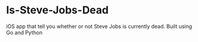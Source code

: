 # Is-Steve-Jobs-Dead
iOS app that tell you whether or not Steve Jobs is currently dead. Built using Go and Python
